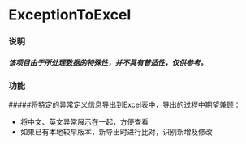 # ExceptionToExcel


### 说明

##### 该项目由于所处理数据的特殊性，并不具有普适性，仅供参考。

### 功能


#####将特定的异常定义信息导出到Excel表中，导出的过程中期望兼顾：
* 将中文、英文异常展示在一起，方便查看
* 如果已有本地较早版本，新导出时进行比对，识别新增及修改
